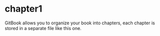 # chapter1

GitBook allows you to organize your book into chapters, each chapter is stored in a separate file like this one.
